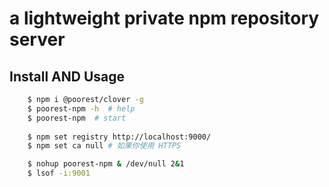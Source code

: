 # a lightweight private npm repository server

## Install AND Usage

```bash
    $ npm i @poorest/clover -g
    $ poorest-npm -h  # help
    $ poorest-npm  # start
    
    $ npm set registry http://localhost:9000/
    $ npm set ca null # 如果你使用 HTTPS

    $ nohup poorest-npm & /dev/null 2&1
    $ lsof -i:9001
```